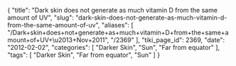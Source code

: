 {
    "title": "Dark skin does not generate as much vitamin D from the same amount of UV",
    "slug": "dark-skin-does-not-generate-as-much-vitamin-d-from-the-same-amount-of-uv",
    "aliases": [
        "/Dark+skin+does+not+generate+as+much+vitamin+D+from+the+same+amount+of+UV+\u2013+Nov+2011",
        "/2369"
    ],
    "tiki_page_id": 2369,
    "date": "2012-02-02",
    "categories": [
        "Darker Skin",
        "Sun",
        "Far from equator"
    ],
    "tags": [
        "Darker Skin",
        "Far from equator",
        "Sun"
    ]
}